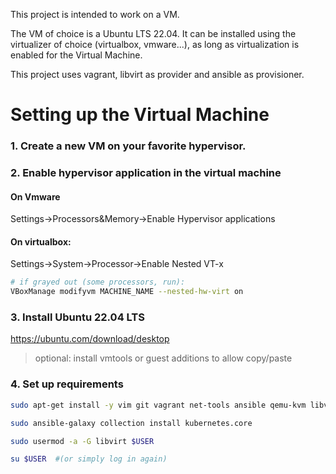This project is intended to work on a VM.

The VM of choice is a Ubuntu LTS 22.04. It can be installed using the virtualizer of choice (virtualbox, vmware...), as long as virtualization is enabled for the Virtual Machine.

This project uses vagrant, libvirt as provider and ansible as provisioner.


# Setting up the Virtual Machine

### 1. Create a new VM on your favorite hypervisor. 

### 2. Enable hypervisor application in the virtual machine

#### On Vmware

Settings->Processors&Memory->Enable Hypervisor applications

#### On virtualbox:

Settings->System->Processor->Enable Nested VT-x


```bash
# if grayed out (some processors, run):
VBoxManage modifyvm MACHINE_NAME --nested-hw-virt on
```

### 3. Install Ubuntu 22.04 LTS
https://ubuntu.com/download/desktop

> optional: install vmtools or guest additions to allow copy/paste

### 4. Set up requirements
```bash
sudo apt-get install -y vim git vagrant net-tools ansible qemu-kvm libvirt-daemon-system
``` 
```bash
sudo ansible-galaxy collection install kubernetes.core
```

```bash
sudo usermod -a -G libvirt $USER
``` 

```bash
su $USER  #(or simply log in again)
``` 
